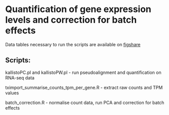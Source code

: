 # Quantification of gene expression levels and correction for batch effects

Data tables necessary to run the scripts are available on [figshare](https://figshare.com/account/projects/214495/articles/26393995)

## Scripts:
kallistoPC.pl and kallistoPW.pl - run pseudoalignment and quantification on RNA-seq data

tximport_summarise_counts_tpm_per_gene.R - extract raw counts and TPM values

batch_correction.R - normalise count data, run PCA and correction for batch effects
